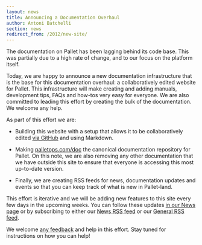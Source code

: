 ```yaml
---
layout: news
title: Announcing a Documentation Overhaul
author: Antoni Batchelli
section: news
redirect_from: /2012/new-site/
---
```


The documentation on Pallet has been lagging behind its code base.
This was partially due to a high rate of change, and to our focus on
the platform itself.

Today, we are happy to announce a new documentation infrastructure
that is the base for this documentation overhaul: a collaboratively
edited website for Pallet. This infrastructure will make creating and
adding manuals, development tips, FAQs and how-tos very easy for
everyone. We are also committed to leading this effort by creating the
bulk of the documentation. We welcome any help.

As part of this effort we are:

- Building this website with a setup that allows it to be
  collaboratively edited
  [via GitHub](http://github.com/pallet/pallet.github.com) and using
  Markdown.
  
- Making [palletops.com/doc](http://palletops.com/doc) the canonical
  documentation repository for Pallet. On this note, we are also
  removing any other documentation that we have outside this site to
  ensure that everyone is accessing this most up-to-date version.
  
- Finally, we are creating RSS feeds for news, documentation updates
  and events so that you can keep track of what is new in Pallet-land.

This effort is iterative and we will be adding new features to this
site every few days in the upcoming weeks. You can follow these
updates [in our News page](http://palletops.com/news) or by
subscribing to either our
[News RSS feed](http://palletops.com/news/atom.xml) or our
[General RSS feed](http://palletops.com/atom.xml).

We welcome [any feedback](mailto:contact@palletops.com) and help in
this effort. Stay tuned for instructions on how you can help!

  



